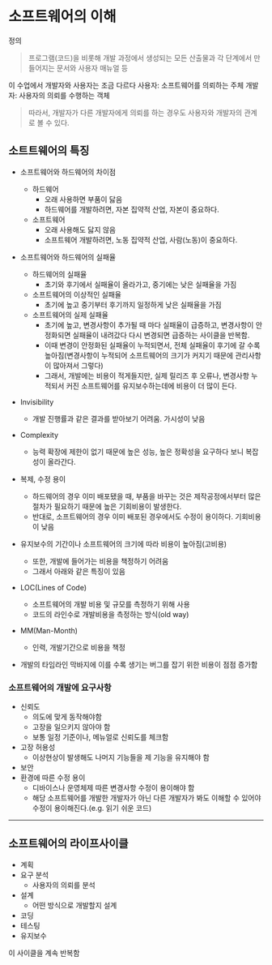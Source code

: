 # 소프트웨어의 이해
정의
> 프로그램(코드)을 비롯해 개발 과정에서 생성되는 모든 산출물과 각 단계에서 만들어지는 문서와 사용자 매뉴얼 등

이 수업에서 개발자와 사용자는 조금 다르다
사용자: 소프트웨어를 의뢰하는 주체
개발자: 사용자의 의뢰를 수행하는 객체
> 따라서, 개발자가 다른 개발자에게 의뢰를 하는 경우도 사용자와 개발자의 관계로 볼 수 있다.

## 소트트웨어의 특징
* 소프트웨어와 하드웨어의 차이점
  * 하드웨어
    * 오래 사용하면 부품이 닳음
    * 하드웨어를 개발하려면, 자본 집약적 산업, 자본이 중요하다.
  * 소프트웨어
    * 오래 사용해도 닳지 않음
    * 소프트웨어 개발하려면, 노동 집약적 산업, 사람(노동)이 중요하다.
* 소프트웨어와 하드웨어의 실패율
  * 하드웨어의 실패율
    * 초기와 후기에서 실패율이 올라가고, 중기에는 낮은 실패율을 가짐
  * 소프트웨어의 이상적인 실패율
    * 초기에 높고 중기부터 후기까지 일정하게 낮은 실패율을 가짐
  * 소프트웨어의 실제 실패율
    * 초기에 높고, 변경사항이 추가될 때 마다 실패율이 급증하고, 변경사항이 안정화되면 실패율이 내려갔다 다시 변경되면 급증하는 사이클을 반복함.
    * 이때 변경이 안정화된 실패율이 누적되면서, 전체 실패율이 후기에 갈 수록 높아짐(변경사항이 누적되어 소프트웨어의 크기가 커지기 때문에 관리사항이 많아져서 그렇다)
    * 그래서, 개발에는 비용이 적게들지만, 실제 릴리즈 후 오류나, 변경사항 누적되서 커진 소프트웨어를 유지보수하는데에 비용이 더 많이 든다.

* Invisibility
  * 개발 진행률과 같은 결과를 받아보기 어려움. 가시성이 낮음
* Complexity
  * 능력 확장에 제한이 없기 때문에 높은 성능, 높은 정확성을 요구하다 보니 복잡성이 올라간다.
* 복제, 수정 용이
  * 하드웨어의 경우 이미 배포됐을 때, 부품을 바꾸는 것은 제작공정에서부터 많은 절차가 필요하기 때문에 높은 기회비용이 발생한다.
  * 반대로, 소프트웨어의 경우 이미 배포된 경우에서도 수정이 용이하다. 기회비용이 낮음

* 유지보수의 기간이나 소프트웨어의 크기에 따라 비용이 높아짐(고비용)
  * 또한, 개발에 들어가는 비용을 책정하기 어려움
  * 그래서 아래와 같은 특징이 있음
* LOC(Lines of Code)
  * 소프트웨어의 개발 비용 및 규모를 측정하기 위해 사용
  * 코드의 라인수로 개발비용을 측정하는 방식(old way)
* MM(Man-Month)
  * 인력, 개발기간으로 비용을 책정
* 개발의 타임라인 막바지에 이를 수록 생기는 버그를 잡기 위한 비용이 점점 증가함


### 소프트웨어의 개발에 요구사항
* 신뢰도
  * 의도에 맞게 동작해야함
  * 고장을 일으키지 않아야 함
  * 보통 일정 기준이나, 메뉴얼로 신뢰도를 체크함
* 고장 허용성
  * 이상현상이 발생해도 나머지 기능들을 제 기능을 유지해야 함
* 보안
* 환경에 따른 수정 용이
  * 디바이스나 운영체제 따른 변경사항 수정이 용이해야 함
  * 해당 소프트웨어를 개발한 개발자가 아닌 다른 개발자가 봐도 이해할 수 있어야 수정이 용이해진다.(e.g. 읽기 쉬운 코드) 

***
## 소프트웨어의 라이프사이클
* 계획
* 요구 분석
  * 사용자의 의뢰를 분석
* 설계
  * 어떤 방식으로 개발할지 설계
* 코딩
* 테스팅
* 유지보수

이 사이클을 계속 반복함
